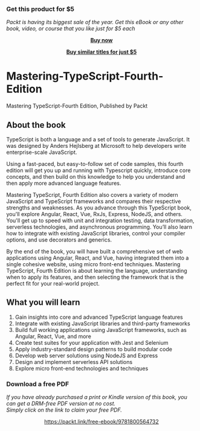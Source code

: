 
### Get this product for $5

<i>Packt is having its biggest sale of the year. Get this eBook or any other book, video, or course that you like just for $5 each</i>


<b><p align='center'>[Buy now](https://packt.link/9781800564732)</p></b>


<b><p align='center'>[Buy similar titles for just $5](https://subscription.packtpub.com/search)</p></b>


# Mastering-TypeScript-Fourth-Edition
Mastering TypeScript-Fourth Edition, Published by Packt

## About the book

TypeScript is both a language and a set of tools to generate JavaScript. It was designed by Anders Hejlsberg at Microsoft to help developers write enterprise-scale JavaScript.

Using a fast-paced, but easy-to-follow set of code samples, this fourth edition will get you up and running with Typescript quickly, introduce core concepts, and then build on this knowledge to help you understand and then apply more advanced language features.

Mastering TypeScript, Fourth Edition also covers a variety of modern JavaScript and TypeScript frameworks and compares their respective strengths and weaknesses. As you advance through this TypeScript book, you'll explore Angular, React, Vue, RxJs, Express, NodeJS, and others. You'll get up to speed with unit and integration testing, data transformation, serverless technologies, and asynchronous programming. You’ll also learn how to integrate with existing JavaScript libraries, control your compiler options, and use decorators and generics.

By the end of the book, you will have built a comprehensive set of web applications using Angular, React, and Vue, having integrated them into a single cohesive website, using micro front-end techniques. Mastering TypeScript, Fourth Edition is about learning the language, understanding when to apply its features, and then selecting the framework that is the perfect fit for your real-world project.

## What you will learn
1. Gain insights into core and advanced TypeScript language features
2. Integrate with existing JavaScript libraries and third-party frameworks
3. Build full working applications using JavaScript frameworks, such as Angular, React, Vue, and more
4. Create test suites for your application with Jest and Selenium
5. Apply industry-standard design patterns to build modular code
6. Develop web server solutions using NodeJS and Express
7. Design and implement serverless API solutions
8. Explore micro front-end technologies and techniques
### Download a free PDF

 <i>If you have already purchased a print or Kindle version of this book, you can get a DRM-free PDF version at no cost.<br>Simply click on the link to claim your free PDF.</i>
<p align="center"> <a href="https://packt.link/free-ebook/9781800564732">https://packt.link/free-ebook/9781800564732 </a> </p>